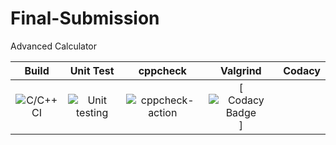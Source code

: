 # Final-Submission
Advanced Calculator


|Build|Unit Test|cppcheck|Valgrind|Codacy|
|:--:|:--:|:--:|:--:|:--:|
|![C/C++ CI](https://github.com/99002447/Final-Submission/workflows/C/C++%20CI/badge.svg)|![Unit testing](https://github.com/99002447/Final-Submission/workflows/Unit%20testing/badge.svg)|![cppcheck-action](https://github.com/99002447/Final-Submission/workflows/cppcheck-action/badge.svg)|[![Codacy Badge](https://app.codacy.com/project/badge/Grade/3ac7e2a959a24fa4b5d1b9c1c886ff75)]|
